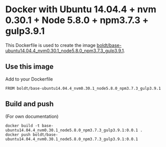 # Docker with Ubuntu 14.04.4 + nvm 0.30.1 + Node 5.8.0 + npm3.7.3 + gulp3.9.1

This Dockerfile is used to create the image [boldt/base-ubuntu14.04.4_nvm0.30.1_node5.8.0_npm3.7.3_gulp3.9.1](https://hub.docker.com/r/boldt/base-ubuntu14.04.4_nvm0.30.1_node5.8.0_npm3.7.3_gulp3.9.1/).

## Use this image

Add to your Dockerfile

```
FROM boldt/base-ubuntu14.04.4_nvm0.30.1_node5.8.0_npm3.7.3_gulp3.9.1
```

## Build and push

(For own documentation)

```
docker build -t base-ubuntu14.04.4_nvm0.30.1_node5.8.0_npm3.7.3_gulp3.9.1:0.0.1 .
docker push boldt/base-ubuntu14.04.4_nvm0.30.1_node5.8.0_npm3.7.3_gulp3.9.1:0.0.1
```
